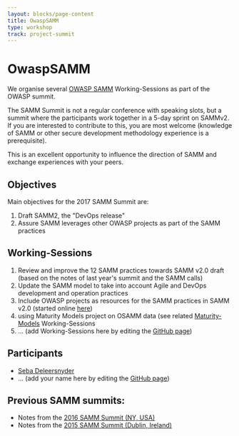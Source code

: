 ```yaml
---
layout: blocks/page-content
title: OwaspSAMM
type: workshop
track: project-summit
---
```


# OwaspSAMM

We organise several [OWASP SAMM](https://www.owasp.org/index.php/OWASP_SAMM_Project) Working-Sessions as part of the OWASP summit.

The SAMM Summit is not a regular conference with speaking slots, but a summit where the participants work together in a 5-day sprint on SAMMv2. If you are interested to contribute to this, you are most welcome (knowledge of SAMM or other secure development methodology experience is a prerequisite).

This is an excellent opportunity to influence the direction of SAMM and exchange experiences with your peers.

## Objectives
Main objectives for the 2017 SAMM Summit are:
1) Draft SAMM2, the "DevOps release"
2) Assure SAMM leverages other OWASP projects as part of the SAMM practices

## Working-Sessions
1) Review and improve the 12 SAMM practices towards SAMM v2.0 draft (based on the notes of last year's summit and the SAMM calls)
2) Update the SAMM model to take into account Agile and DevOps development and operation practices
3) Include OWASP projects as resources for the SAMM practices in SAMM v2.0 (started online [here](https://www.owasp.org/index.php/Category:SAMM-Resources))
4) using Maturity Models project on OSAMM data (see related [Maturity-Models](Maturity-Models.html) Working-Sessions
5) ... (add Working-Sessions here by editing the [GitHub page](https://github.com/OWASP/owasp-summit-2017/edit/master/Working-Sessions/SAMM.md))

## Participants
* [Seba Deleersnyder](../Participants/ASebastien-Deleersnyder.html)
* ... (add your name here by editing the [GitHub page](https://github.com/OWASP/owasp-summit-2017/edit/master/Working-Sessions/SAMM.md))

## Previous SAMM summits:
* Notes from the [2016 SAMM Summit (NY, USA)](https://docs.google.com/document/d/15MvMU7MXyTpI4GeJmPGaMZnH3eaIq1DtUlp1V7ybvIQ/edit)
* Notes from the [2015 SAMM Summit (Dublin, Ireland)](https://docs.google.com/document/d/1pC4har75olF1WPZaqRfXFG9T3SS_qoEUvHkEynE0iTI/edit)
